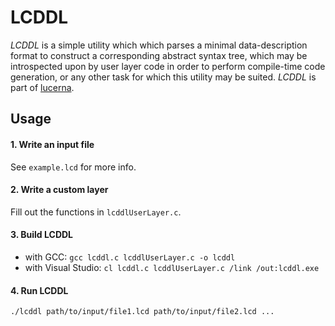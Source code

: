 # LCDDL
_LCDDL_ is a simple utility which which parses a minimal data-description
format to construct a corresponding abstract syntax tree, which may be
introspected upon by user layer code in order to perform compile-time code
generation, or any other task for which this utility may be suited.
_LCDDL_ is part of [lucerna](https://github.com/tomthornt0n/lucerna).
## Usage
#### 1. Write an input file
See `example.lcd` for more info.
#### 2. Write a custom layer
Fill out the functions in `lcddlUserLayer.c`.
#### 3. Build LCDDL
* with GCC: `gcc lcddl.c lcddlUserLayer.c -o lcddl`
* with Visual Studio: `cl lcddl.c lcddlUserLayer.c /link /out:lcddl.exe`
#### 4. Run LCDDL
`./lcddl path/to/input/file1.lcd path/to/input/file2.lcd ...`
